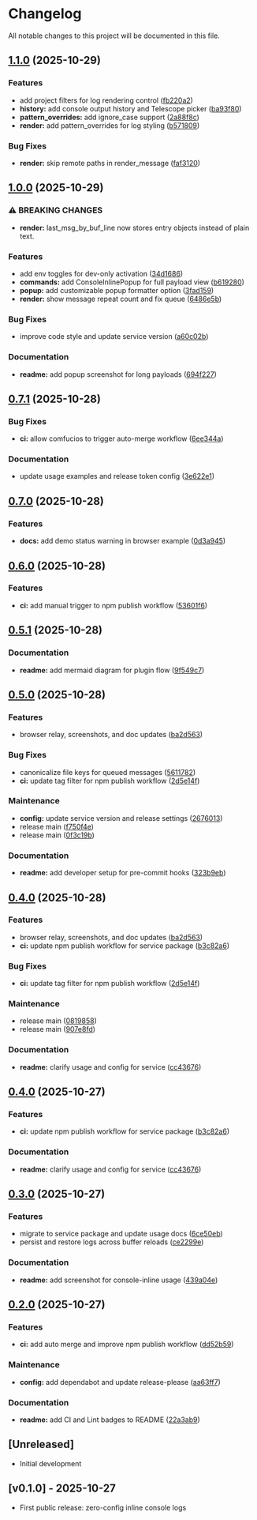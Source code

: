 # Changelog

All notable changes to this project will be documented in this file.

## [1.1.0](https://github.com/CoMfUcIoS/console-inline.nvim/compare/console-inline.nvim-v1.0.0...console-inline.nvim-v1.1.0) (2025-10-29)


### Features

* add project filters for log rendering control ([fb220a2](https://github.com/CoMfUcIoS/console-inline.nvim/commit/fb220a244abfdac09b8487100bf01865ca40acac))
* **history:** add console output history and Telescope picker ([ba93f80](https://github.com/CoMfUcIoS/console-inline.nvim/commit/ba93f806bd2a6bb0603e7ce4c37b7d56faf9883f))
* **pattern_overrides:** add ignore_case support ([2a88f8c](https://github.com/CoMfUcIoS/console-inline.nvim/commit/2a88f8c67f27065acf2e556fce16a0b1d0de4b22))
* **render:** add pattern_overrides for log styling ([b571809](https://github.com/CoMfUcIoS/console-inline.nvim/commit/b571809f6ad2e07a7bb98a464702b7317a525b3a))


### Bug Fixes

* **render:** skip remote paths in render_message ([faf3120](https://github.com/CoMfUcIoS/console-inline.nvim/commit/faf312027cdd34b871059e9db77fe9a606d2868e))

## [1.0.0](https://github.com/CoMfUcIoS/console-inline.nvim/compare/console-inline.nvim-v0.7.1...console-inline.nvim-v1.0.0) (2025-10-29)


### ⚠ BREAKING CHANGES

* **render:** last_msg_by_buf_line now stores entry objects instead of plain text.

### Features

* add env toggles for dev-only activation ([34d1686](https://github.com/CoMfUcIoS/console-inline.nvim/commit/34d168661a3eab74f9a9aa9c9f9f02d068af369c))
* **commands:** add ConsoleInlinePopup for full payload view ([b619280](https://github.com/CoMfUcIoS/console-inline.nvim/commit/b619280e35c90ea78b64c70868b62420985df42d))
* **popup:** add customizable popup formatter option ([3fad159](https://github.com/CoMfUcIoS/console-inline.nvim/commit/3fad159a0527eb53fe3446e86f495bf672dd5cb8))
* **render:** show message repeat count and fix queue ([6486e5b](https://github.com/CoMfUcIoS/console-inline.nvim/commit/6486e5b5bb986f9d88c23a378e4440ef802e29c2))


### Bug Fixes

* improve code style and update service version ([a60c02b](https://github.com/CoMfUcIoS/console-inline.nvim/commit/a60c02bcf247d4580b6d35b659b38915dba45d87))


### Documentation

* **readme:** add popup screenshot for long payloads ([694f227](https://github.com/CoMfUcIoS/console-inline.nvim/commit/694f22728d5d1140f216f8b70ebecebd1bd40bac))

## [0.7.1](https://github.com/CoMfUcIoS/console-inline.nvim/compare/console-inline.nvim-v0.7.0...console-inline.nvim-v0.7.1) (2025-10-28)


### Bug Fixes

* **ci:** allow comfucios to trigger auto-merge workflow ([6ee344a](https://github.com/CoMfUcIoS/console-inline.nvim/commit/6ee344a87a34698fc9bea0c69f752e9a21c83527))


### Documentation

* update usage examples and release token config ([3e622e1](https://github.com/CoMfUcIoS/console-inline.nvim/commit/3e622e18330226f58a964774ccccf86088cd592c))

## [0.7.0](https://github.com/CoMfUcIoS/console-inline.nvim/compare/console-inline.nvim-v0.6.0...console-inline.nvim-v0.7.0) (2025-10-28)


### Features

* **docs:** add demo status warning in browser example ([0d3a945](https://github.com/CoMfUcIoS/console-inline.nvim/commit/0d3a94507ec793ce952220fca3b1bc527ff780db))

## [0.6.0](https://github.com/CoMfUcIoS/console-inline.nvim/compare/console-inline.nvim-v0.5.1...console-inline.nvim-v0.6.0) (2025-10-28)


### Features

* **ci:** add manual trigger to npm publish workflow ([53601f6](https://github.com/CoMfUcIoS/console-inline.nvim/commit/53601f675c065b1fb8fe60d1a00c41d4d178047f))

## [0.5.1](https://github.com/CoMfUcIoS/console-inline.nvim/compare/console-inline.nvim-v0.5.0...console-inline.nvim-v0.5.1) (2025-10-28)


### Documentation

* **readme:** add mermaid diagram for plugin flow ([9f549c7](https://github.com/CoMfUcIoS/console-inline.nvim/commit/9f549c7b8daf63aa0f3c2b811e096f0803d0f28d))

## [0.5.0](https://github.com/CoMfUcIoS/console-inline.nvim/compare/console-inline.nvim-v0.4.0...console-inline.nvim-v0.5.0) (2025-10-28)


### Features

* browser relay, screenshots, and doc updates ([ba2d563](https://github.com/CoMfUcIoS/console-inline.nvim/commit/ba2d5639842539ab36deb52981b31b10450a151c))


### Bug Fixes

* canonicalize file keys for queued messages ([5611782](https://github.com/CoMfUcIoS/console-inline.nvim/commit/5611782d622c6846ed4c8eb3e9f626325026e94f))
* **ci:** update tag filter for npm publish workflow ([2d5e14f](https://github.com/CoMfUcIoS/console-inline.nvim/commit/2d5e14fdffa992b68424c0096635e96a3c71d21c))


### Maintenance

* **config:** update service version and release settings ([2676013](https://github.com/CoMfUcIoS/console-inline.nvim/commit/2676013f5815ea6b39a82c49fca2b9b4fb5d8a2a))
* release main ([f750f4e](https://github.com/CoMfUcIoS/console-inline.nvim/commit/f750f4edadc22ccb66fdc8311e50dbedf9eb1f2a))
* release main ([0f3c19b](https://github.com/CoMfUcIoS/console-inline.nvim/commit/0f3c19b5fa827fab48b2acbb32fcd9a4c7bc8746))


### Documentation

* **readme:** add developer setup for pre-commit hooks ([323b9eb](https://github.com/CoMfUcIoS/console-inline.nvim/commit/323b9eb2ec78539552155dbd5784f3c3af4eacb5))

## [0.4.0](https://github.com/CoMfUcIoS/console-inline.nvim/compare/console-inline.nvim-v0.3.0...console-inline.nvim-v0.4.0) (2025-10-28)


### Features

* browser relay, screenshots, and doc updates ([ba2d563](https://github.com/CoMfUcIoS/console-inline.nvim/commit/ba2d5639842539ab36deb52981b31b10450a151c))
* **ci:** update npm publish workflow for service package ([b3c82a6](https://github.com/CoMfUcIoS/console-inline.nvim/commit/b3c82a6093dcf623535faddfc05809be1eea1825))


### Bug Fixes

* **ci:** update tag filter for npm publish workflow ([2d5e14f](https://github.com/CoMfUcIoS/console-inline.nvim/commit/2d5e14fdffa992b68424c0096635e96a3c71d21c))


### Maintenance

* release main ([0819858](https://github.com/CoMfUcIoS/console-inline.nvim/commit/0819858bec42d6991a9067002efd6fd0ebba5082))
* release main ([907e8fd](https://github.com/CoMfUcIoS/console-inline.nvim/commit/907e8fd0e927c655378557dde02a4d6c8932c2dc))


### Documentation

* **readme:** clarify usage and config for service ([cc43676](https://github.com/CoMfUcIoS/console-inline.nvim/commit/cc43676c4b14af2b627cc8ba599efd5ef6f9b6fd))

## [0.4.0](https://github.com/CoMfUcIoS/console-inline.nvim/compare/console-inline.nvim-v0.3.0...console-inline.nvim-v0.4.0) (2025-10-27)


### Features

* **ci:** update npm publish workflow for service package ([b3c82a6](https://github.com/CoMfUcIoS/console-inline.nvim/commit/b3c82a6093dcf623535faddfc05809be1eea1825))


### Documentation

* **readme:** clarify usage and config for service ([cc43676](https://github.com/CoMfUcIoS/console-inline.nvim/commit/cc43676c4b14af2b627cc8ba599efd5ef6f9b6fd))

## [0.3.0](https://github.com/CoMfUcIoS/console-inline.nvim/compare/console-inline.nvim-v0.2.0...console-inline.nvim-v0.3.0) (2025-10-27)


### Features

* migrate to service package and update usage docs ([6ce50eb](https://github.com/CoMfUcIoS/console-inline.nvim/commit/6ce50eb09f0677df517f1a4c0f45d55efc64798c))
* persist and restore logs across buffer reloads ([ce2299e](https://github.com/CoMfUcIoS/console-inline.nvim/commit/ce2299eab4b074c26404b9a2587bf213fc9c0fda))


### Documentation

* **readme:** add screenshot for console-inline usage ([439a04e](https://github.com/CoMfUcIoS/console-inline.nvim/commit/439a04eba01874290860bba2305e923bbf62b4f5))

## [0.2.0](https://github.com/CoMfUcIoS/console-inline.nvim/compare/console-inline.nvim-v0.1.0...console-inline.nvim-v0.2.0) (2025-10-27)


### Features

* **ci:** add auto merge and improve npm publish workflow ([dd52b59](https://github.com/CoMfUcIoS/console-inline.nvim/commit/dd52b594f05285ac983fe51e40b7b27c8a597c29))


### Maintenance

* **config:** add dependabot and update release-please ([aa63ff7](https://github.com/CoMfUcIoS/console-inline.nvim/commit/aa63ff7e12a783a85983e6a3a4346b25d7c43852))


### Documentation

* **readme:** add CI and Lint badges to README ([22a3ab9](https://github.com/CoMfUcIoS/console-inline.nvim/commit/22a3ab9f638b1752b105117a4fbb7b5402ec5de8))

## [Unreleased]

- Initial development

## [v0.1.0] - 2025-10-27

- First public release: zero-config inline console logs
